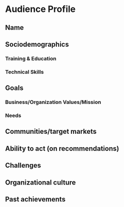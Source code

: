 # Audience Profile  

## Name  

## Sociodemographics  
### Training & Education
### Technical Skills
## Goals  
### Business/Organization Values/Mission  
### Needs  
## Communities/target markets  
## Ability to act (on recommendations)  
## Challenges   
## Organizational culture  
## Past achievements  

